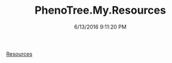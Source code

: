﻿---
title: PhenoTree.My.Resources
date: 6/13/2016 9:11:20 PM
---

[Resources](T-PhenoTree.My.Resources.Resources.html)
